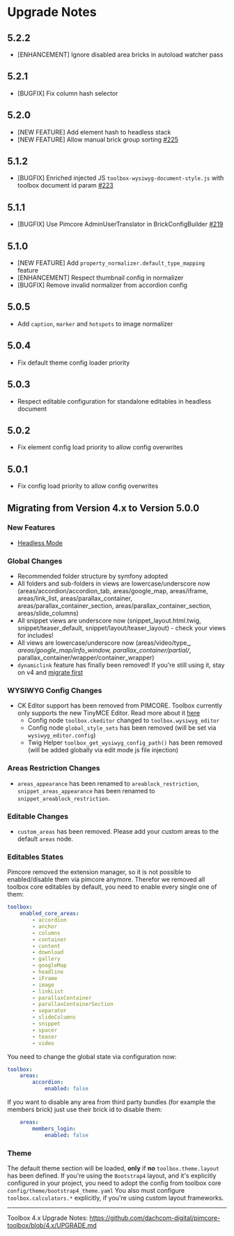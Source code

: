 # Upgrade Notes

## 5.2.2
- [ENHANCEMENT] Ignore disabled area bricks in autoload watcher pass

## 5.2.1
- [BUGFIX] Fix column hash selector

## 5.2.0
- [NEW FEATURE] Add element hash to headless stack
- [NEW FEATURE] Allow manual brick group sorting [#225](https://github.com/dachcom-digital/pimcore-toolbox/issues/225)

## 5.1.2
- [BUGFIX] Enriched injected JS `toolbox-wysiwyg-document-style.js` with toolbox document id param [#223](https://github.com/dachcom-digital/pimcore-toolbox/issues/223)

## 5.1.1
- [BUGFIX] Use Pimcore AdminUserTranslator in BrickConfigBuilder [#219](https://github.com/dachcom-digital/pimcore-toolbox/issues/219)

## 5.1.0
- [NEW FEATURE] Add `property_normalizer.default_type_mapping` feature
- [ENHANCEMENT] Respect thumbnail config in normalizer
- [BUGFIX] Remove invalid normalizer from accordion config

## 5.0.5
- Add `caption`, `marker` and `hotspots` to image normalizer

## 5.0.4
- Fix default theme config loader priority

## 5.0.3
- Respect editable configuration for standalone editables in headless document

## 5.0.2
- Fix element config load priority to allow config overwrites

## 5.0.1
- Fix config load priority to allow config overwrites

## Migrating from Version 4.x to Version 5.0.0

### New Features
- [Headless Mode](./docs/90_Headless.md)

### Global Changes
- Recommended folder structure by symfony adopted
- All folders and sub-folders in views are lowercase/underscore now (areas/accordion/accordion_tab, areas/google_map, areas/iframe, areas/link_list, areas/parallax_container, areas/parallax_container_section, areas/parallax_container_section, areas/slide_columns)
- All snippet views are underscore now (snippet_layout.html.twig, snippet/teaser_default, snippet/layout/teaser_layout) - check your views for includes!
- All views are lowercase/underscore now (areas/video/type_*, areas/google_map/info_window, parallax_container/partial/*, parallax_container/wrapper/container_wrapper)
- `dynamiclink` feature has finally been removed! If you're still using it, stay on v4 and [migrate first](https://github.com/dachcom-digital/pimcore-toolbox/blob/3.x/docs/70_ConfigurationFlags.md#-use_dynamic_links-flag)

### WYSIWYG Config Changes
- CK Editor support has been removed from PIMCORE. Toolbox currently only supports the new TinyMCE Editor. Read more about it [here](./docs/13_Wysiwyg_Editor.md)
  - Config node  `toolbox.ckeditor` changed to `toolbox.wysiwyg_editor`
  - Config node `global_style_sets` has been removed (will be set via `wysiwyg_editor.config`)
  - Twig Helper `toolbox_get_wysiwyg_config_path()` has been removed (will be added globally via edit mode js file injection)

### Areas Restriction Changes
- `areas_appearance` has been renamed to `areablock_restriction`, `snippet_areas_appearance` has been renamed to `snippet_areablock_restriction`.

### Editable Changes
- `custom_areas` has been removed. Please add your custom areas to the default `areas` node.

### Editables States
Pimcore removed the extension manager, so it is not possible to enabled/disable them via pimcore anymore.
Therefor we removed all toolbox core editables by default, you need to enable every single one of them:

```yaml
toolbox:
    enabled_core_areas:
        - accordion
        - anchor
        - columns
        - container
        - content
        - download
        - gallery
        - googleMap
        - headline
        - iFrame
        - image
        - linkList
        - parallaxContainer
        - parallaxContainerSection
        - separator
        - slideColumns
        - snippet
        - spacer
        - teaser
        - video
```

You need to change the global state via configuration now:

```yaml
toolbox:
    areas:
        accordion:
            enabled: false
```

If you want to disable any area from third party bundles (for example the members brick) just use their brick id to disable them:
```yaml
    areas:
        members_login:
            enabled: false
```

### Theme
The default theme section will be loaded, **only** if **no** `toolbox.theme.layout` has been defined.
If you're using the `Bootstrap4` layout, and it's explicitly configured in your project, you need to adopt the config from toolbox core `config/theme/bootstrap4_theme.yaml`
You also must configure `toolbox.calculators.*` explicitly, if you're using custom layout frameworks.

***

Toolbox 4.x Upgrade Notes: https://github.com/dachcom-digital/pimcore-toolbox/blob/4.x/UPGRADE.md
